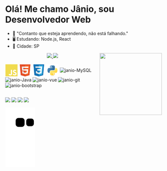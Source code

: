 # Olá! Me chamo Jânio, sou Desenvolvedor Web

- 🔭 "Contanto que esteja aprendendo, não está falhando."
- 🖥  Estudando: Node.js, React
- 📍  Cidade: SP
<div align="center">
  <a href="https://github.com/jan1ooo">
  <img height="160em" src="https://github-readme-stats.vercel.app/api?username=jan1ooo&show_icons=true&theme=synthwave&include_all_commits=true&count_private=true"/>
  <img height="160em" src="https://github-readme-stats.vercel.app/api/top-langs/?username=jan1ooo&layout=compact&langs_count=7&theme=synthwave"/>
    <a href="https://www.linkedin.com/in/jan1ooo/" target="_blank"><img align="right" height="200" width="200" src="https://c.tenor.com/xI0dbbVUBEAAAAAM/levi-s4-levi-ackerman.gif" target="_blank"></a>
</div>
  
<div style="display: inline_block"><br>
  <img align="center" alt="janio-Js" height="40" width="40" src="https://raw.githubusercontent.com/devicons/devicon/master/icons/javascript/javascript-plain.svg">
  <img align="center" alt="janio-HTML" height="40" width="40" src="https://raw.githubusercontent.com/devicons/devicon/master/icons/html5/html5-original.svg">
  <img align="center" alt="jani-CSS" height="40" width="40" src="https://raw.githubusercontent.com/devicons/devicon/master/icons/css3/css3-original.svg">
  <img align="center" alt="janio-Python" height="40" width="40" src="https://raw.githubusercontent.com/devicons/devicon/master/icons/python/python-original.svg">
  <img align="center" alt="janio-MySQL" height="40" width="40" src="https://cdn.jsdelivr.net/gh/devicons/devicon/icons/mysql/mysql-plain.svg"/>
  <img align="center" alt="janio-Java" height="40" width="40" src="https://cdn.jsdelivr.net/gh/devicons/devicon/icons/java/java-original.svg"/>       
  <img align="center" alt="janio-vue" height="40" width="40"  src="https://cdn.jsdelivr.net/gh/devicons/devicon/icons/vuejs/vuejs-original-wordmark.svg" />
  <img align="center" alt="janio-git" height="40" width="40" src="https://cdn.jsdelivr.net/gh/devicons/devicon/icons/git/git-original.svg" />
  <img  align="center" alt="janio-bootstrap" height="40" width="40" src="https://cdn.jsdelivr.net/gh/devicons/devicon/icons/bootstrap/bootstrap-original.svg" />
          
          
          
          
</div>
     

  
  ##
 <div> 
  <a href="https://instagram.com/jan1ooo" target="_blank"><img src="https://img.shields.io/badge/-Instagram-%23E4405F?style=for-the-badge&logo=instagram&logoColor=white" target="_blank"></a>
 	<a href="https://www.twitch.tv/jayef7" target="_blank"><img src="https://img.shields.io/badge/Twitch-9146FF?style=for-the-badge&logo=twitch&logoColor=white" target="_blank"></a>
  <a href = "mailto:filhojanio67@gmail.com"><img src="https://img.shields.io/badge/-Gmail-%23333?style=for-the-badge&logo=gmail&logoColor=white" target="_blank"></a>
  <a href="https://www.linkedin.com/in/jan1ooo/"  target="_blank"><img src="https://img.shields.io/badge/-LinkedIn-%230077B5?style=for-the-badge&logo=linkedin&logoColor=white" target="_blank"></a> 
   
   
              
 
  ![Snake animation](https://github.com/jan1ooo/jan1ooo/blob/output/github-contribution-grid-snake.svg) 
</div>
